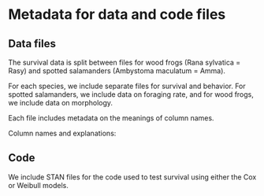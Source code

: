 # Metadata for data and code files

## Data files
The survival data is split between files for wood frogs (Rana sylvatica = Rasy) and spotted salamanders (Ambystoma maculatum = Amma). 

For each species, we include separate files for survival and behavior. For spotted salamanders, we include data on foraging rate, and for wood frogs, we include data on morphology.

Each file includes metadata on the meanings of column names.

Column names and explanations:

## Code
We include STAN files for the code used to test survival using either the Cox or Weibull models.
